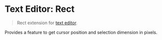 Text Editor: Rect
=================

> Rect extension for [text editor](https://github.com/taufik-nurrohman/text-editor).

Provides a feature to get cursor position and selection dimension in pixels.